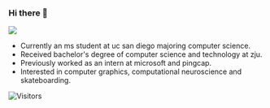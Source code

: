 ### Hi there 👋

[![](https://github-readme-stats.vercel.app/api?username=MartinNose&show_icons=true&hide_border=true&count_private=true&theme=buefy&layout=compact)]() 
<!-- [![](https://github-readme-stats.vercel.app/api/top-langs/?username=MartinNose&layout=compact&hide=html,css,less,ejs&langs_count=11&hide_border=true&theme=buefy)]() -->

- Currently an ms student at uc san diego majoring computer science.
- Received bachelor's degree of computer science and technology at zju.
- Previously worked as an intern at microsoft and pingcap.
- Interested in computer graphics,  computational neuroscience and skateboarding.

![Visitors](https://visitor-badge.laobi.icu/badge?page_id=MartinNose) 


